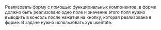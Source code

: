 Реализовать форму c помощью
функциональных компонентов, в форме
должно быть реализовано одно поле и
значение этого поля нужно выводить в
консоль после нажатия на кнопку, которая
реализована в форме. В задаче нужно
использовать хук useState.